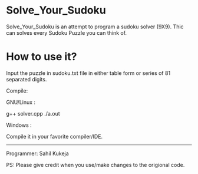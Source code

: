 # Solve_Your_Sudoku
Solve_Your_Sudoku is an attempt to program a sudoku solver (9X9). Thic can solves every Sudoku Puzzle you can think of.

# How to use it?

Input the puzzle in sudoku.txt file in either table form or series of 81 separated digits.

Compile:

GNU/Linux :

g++ solver.cpp
./a.out

Windows :

Compile it in your favorite compiler/IDE.

-------------------------------------------------------------------------------------------------------------------------------------------

Programmer: Sahil Kukeja	


PS: Please give credit when you use/make changes to the origional code.
